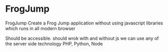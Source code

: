 # FrogJump
FrogJump
Create a Frog Jump application without using javascript libraries which runs in all modern browser

Should be accessible.
should wrok with and without js
we can use any of the server side technology PHP, Python, Node

